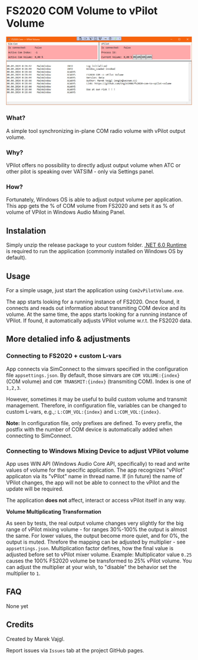 # FS2020 COM Volume to vPilot Volume

![Application Image](Wiki/Imgs/App.jpg)

### What?

A simple tool synchronizing in-plane COM radio volume with vPilot output volume.

### Why?

VPilot offers no possibility to directly adjust output volume when ATC or other pilot is speaking over VATSIM - only via Settings panel. 

### How?

Fortunately, Windows OS is able to adjust output volume per application. This app gets the % of COM volume from FS2020 and sets it as % of volume of VPilot in Windows Audio Mixing Panel.

## Instalation

Simply unzip the release package to your custom folder. [.NET 6.0 Runtime](https://dotnet.microsoft.com/en-us/download/dotnet/6.0) is required to run the application (commonly installed on Windows OS by default).

## Usage

For a simple usage, just start the application using `Com2vPilotVolume.exe`. 

The app starts looking for a running instance of FS2020. Once found, it connects and reads out information about transmiting COM device and its volume.
At the same time, the apps starts looking for a running instance of VPilot. If found, it automatically adjusts VPilot volume w.r.t. the FS2020 data.

## More detalied info & adjustments

### Connecting to FS2020 + custom L-vars

App connects via SimConnect to the simvars specified in the configuration file `appsettings.json`. By default, those simvars are `COM VOLUME:{index}` (COM volume) and `COM TRANSMIT:{index}` (transmiting COM). Index is one of `1,2,3`. 

However, sometimes it may be useful to build custom volume and transmit management. Therefore, in configuration file, variables can be changed to custom L-vars, e.g.,: `L:COM_VOL:{index}` and `L:COM_VOL:{index}`.

**Note:** In configuration file, only prefixes are defined. To every prefix, the postfix with the number of COM device is automatically added when connecting to SimConnect.

### Connecting to Windows Mixing Device to adjust VPilot volume

App uses WIN API (Windows Audio Core API, specifically) to read and write values of volume for the specific application. The app recognizes "vPilot" applicaton via its "vPilot" name in thread name. If (in future) the name of VPilot changes, the app will not be able to connect to the vPilot and the update will be required.

The application **does not** affect, interact or access vPilot itself in any way.

**Volume Multiplicating Transformation**

As seen by tests, the real output volume changes very slightly for the big range of vPilot mixing volume - for ranges 30%-100% the output is almost the same. For lower values, the output become more quiet, and for 0%, the output is muted. Threfore the mapping can be adjusted by multiplier - see `appsettings.json`. Multiplication factor defines, how the final value is adjusted before set to vPilot mixer volume. Example: Multiplicator value `0.25` causes the 100% FS2020 volume be transformed to 25% vPilot volume. You can adjust the multiplier at your wish, to "disable" the behavior set the multiplier to `1`.

## FAQ

None yet

## Credits

Created by Marek Vajgl.

Report issues via `Issues` tab at the project GitHub pages.
